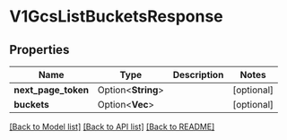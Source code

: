 # V1GcsListBucketsResponse

## Properties

Name | Type | Description | Notes
------------ | ------------- | ------------- | -------------
**next_page_token** | Option<**String**> |  | [optional]
**buckets** | Option<**Vec<String>**> |  | [optional]

[[Back to Model list]](../README.md#documentation-for-models) [[Back to API list]](../README.md#documentation-for-api-endpoints) [[Back to README]](../README.md)


